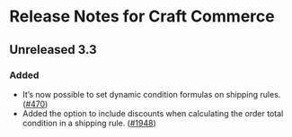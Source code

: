 # Release Notes for Craft Commerce

## Unreleased 3.3

### Added
- It’s now possible to set dynamic condition formulas on shipping rules. ([#470](https://github.com/craftcms/commerce/issues/470))
- Added the option to include discounts when calculating the order total condition in a shipping rule. ([#1948](https://github.com/craftcms/commerce/pull/1948))